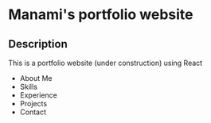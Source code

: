 # Manami's portfolio website

## Description 
This is a portfolio website (under construction) using React

- About Me
- Skills
- Experience
- Projects
- Contact
